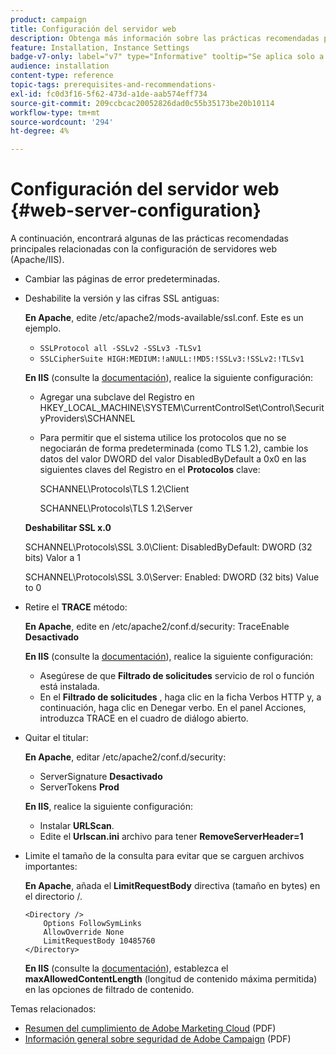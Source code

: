 ```yaml
---
product: campaign
title: Configuración del servidor web
description: Obtenga más información sobre las prácticas recomendadas principales de configuración de servidores web
feature: Installation, Instance Settings
badge-v7-only: label="v7" type="Informative" tooltip="Se aplica solo a Campaign Classic v7"
audience: installation
content-type: reference
topic-tags: prerequisites-and-recommendations-
exl-id: fc0d3f16-5f62-473d-a1de-aab574eff734
source-git-commit: 209ccbcac20052826dad0c55b35173be20b10114
workflow-type: tm+mt
source-wordcount: '294'
ht-degree: 4%

---
```


# Configuración del servidor web {#web-server-configuration}



A continuación, encontrará algunas de las prácticas recomendadas principales relacionadas con la configuración de servidores web (Apache/IIS).

* Cambiar las páginas de error predeterminadas.

* Deshabilite la versión y las cifras SSL antiguas:

  **En Apache**, edite /etc/apache2/mods-available/ssl.conf. Este es un ejemplo.

   * `SSLProtocol all -SSLv2 -SSLv3 -TLSv1`
   * `SSLCipherSuite HIGH:MEDIUM:!aNULL:!MD5:!SSLv3:!SSLv2:!TLSv1`

  **En IIS** (consulte la [documentación](https://support.microsoft.com/en-us/kb/245030)), realice la siguiente configuración:

   * Agregar una subclave del Registro en HKEY_LOCAL_MACHINE\SYSTEM\CurrentControlSet\Control\SecurityProviders\SCHANNEL
   * Para permitir que el sistema utilice los protocolos que no se negociarán de forma predeterminada (como TLS 1.2), cambie los datos del valor DWORD del valor DisabledByDefault a 0x0 en las siguientes claves del Registro en el **Protocolos** clave:

     SCHANNEL\Protocols\TLS 1.2\Client

     SCHANNEL\Protocols\TLS 1.2\Server

  **Deshabilitar SSL x.0**

  SCHANNEL\Protocols\SSL 3.0\Client: DisabledByDefault: DWORD (32 bits) Valor a 1

  SCHANNEL\Protocols\SSL 3.0\Server: Enabled: DWORD (32 bits) Value to 0

* Retire el **TRACE** método:

  **En Apache**, edite en /etc/apache2/conf.d/security: TraceEnable **Desactivado**

  **En IIS** (consulte la [documentación](https://www.iis.net/configreference/system.webserver/security/requestfiltering/verbs)), realice la siguiente configuración:

   * Asegúrese de que **Filtrado de solicitudes** servicio de rol o función está instalada.
   * En el **Filtrado de solicitudes** , haga clic en la ficha Verbos HTTP y, a continuación, haga clic en Denegar verbo. En el panel Acciones, introduzca TRACE en el cuadro de diálogo abierto.

* Quitar el titular:

  **En Apache**, editar /etc/apache2/conf.d/security:

   * ServerSignature **Desactivado**
   * ServerTokens **Prod**

  **En IIS**, realice la siguiente configuración:

   * Instalar **URLScan**.
   * Edite el **Urlscan.ini** archivo para tener **RemoveServerHeader=1**

* Limite el tamaño de la consulta para evitar que se carguen archivos importantes:

  **En Apache**, añada el **LimitRequestBody** directiva (tamaño en bytes) en el directorio /.

  ```
  <Directory />
      Options FollowSymLinks
      AllowOverride None
      LimitRequestBody 10485760
  </Directory>
  ```

  **En IIS** (consulte la [documentación](https://www.iis.net/configreference/system.webserver/security/requestfiltering/requestlimits)), establezca el **maxAllowedContentLength** (longitud de contenido máxima permitida) en las opciones de filtrado de contenido.

Temas relacionados:

* [Resumen del cumplimiento de Adobe Marketing Cloud](https://experienceleague.adobe.com/docs/core-services/assets/Adobe-Marketing-Cloud-Privacy-and-Security-Overview.pdf) (PDF)
* [Información general sobre seguridad de Adobe Campaign](https://www.adobe.com/content/dam/cc/en/security/pdfs/ADB-CampaignSecurity-WP.pdf) (PDF)
